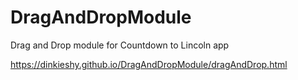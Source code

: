 # DragAndDropModule
Drag and Drop module for Countdown to Lincoln app

https://dinkieshy.github.io/DragAndDropModule/dragAndDrop.html

